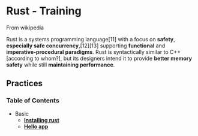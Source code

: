 # Rust - Training

From wikipedia

Rust is a systems programming language[11] with a focus on **safety**, **especially safe concurrency**,[12][13] supporting **functional** and **imperative-procedural paradigms**. Rust is syntactically similar to C++[according to whom?], but its designers intend it to provide **better memory safety** while still **maintaining performance**.

## Practices

### Table of Contents

- Basic
	- [**Installing rust**](1-installing-rust.md)
  - [**Hello app**](2-hello-app.md)

